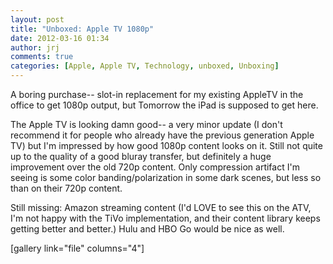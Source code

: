 ```yaml
---
layout: post
title: "Unboxed: Apple TV 1080p"
date: 2012-03-16 01:34
author: jrj
comments: true
categories: [Apple, Apple TV, Technology, unboxed, Unboxing]
---
```

A boring purchase-- slot-in replacement for my existing AppleTV in the office to get 1080p output, but Tomorrow the iPad is supposed to get here.

The Apple TV is looking damn good-- a very minor update (I don't recommend it for people who already have the previous generation Apple TV) but I'm impressed by how good 1080p content looks on it. Still not quite up to the quality of a good bluray transfer, but definitely a huge improvement over the old 720p content. Only compression artifact I'm seeing is some color banding/polarization in some dark scenes, but less so than on their 720p content.

Still missing: Amazon streaming content (I'd LOVE to see this on the ATV, I'm not happy with the TiVo implementation, and their content library keeps getting better and better.) Hulu and HBO Go would be nice as well.

[gallery link="file" columns="4"]
